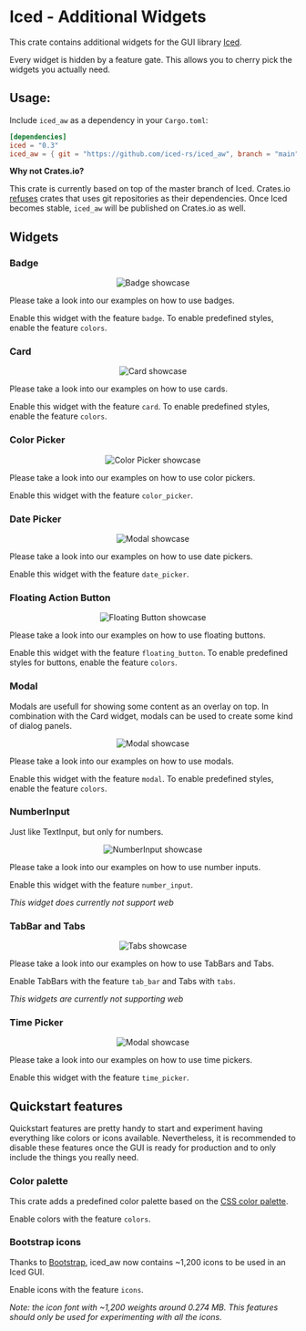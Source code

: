 # Iced - Additional Widgets

This crate contains additional widgets for the GUI library [Iced](https://github.com/hecrj/iced).

Every widget is hidden by a feature gate. This allows you to cherry pick the widgets you actually need.

## Usage:

Include `iced_aw` as a dependency in your `Cargo.toml`:
```toml
[dependencies]
iced = "0.3"
iced_aw = { git = "https://github.com/iced-rs/iced_aw", branch = "main", default-features = false, features = [...] }
```

**Why not Crates.io?**

This crate is currently based on top of the master branch of Iced. Crates.io [refuses](https://doc.rust-lang.org/cargo/reference/specifying-dependencies.html#specifying-dependencies-from-git-repositories) crates that uses git repositories as their dependencies. Once Iced becomes stable, `iced_aw` will be published on Crates.io as well.

## Widgets


### Badge

<center>

![Badge showcase](./images/showcase/badge.png)

</center>

Please take a look into our examples on how to use badges.

Enable this widget with the feature `badge`.
To enable predefined styles, enable the feature `colors`.

### Card

<center>

![Card showcase](./images/showcase/card.png)

</center>


Please take a look into our examples on how to use cards.

Enable this widget with the feature `card`.
To enable predefined styles, enable the feature `colors`.

### Color Picker

<center>

![Color Picker showcase](./images/showcase/color_picker.png)

</center>

Please take a look into our examples on how to use color pickers.

Enable this widget with the feature `color_picker`.

### Date Picker

<center>

![Modal showcase](./images/showcase/date_picker.png)

</center>

Please take a look into our examples on how to use date pickers.

Enable this widget with the feature `date_picker`.

### Floating Action Button

<center>

![Floating Button showcase](./images/showcase/floating_button.png)

</center>

Please take a look into our examples on how to use floating buttons.

Enable this widget with the feature `floating_button`.
To enable predefined styles for buttons, enable the feature `colors`.

### Modal

Modals are usefull for showing some content as an overlay on top. In combination with the Card widget, modals can be used to create some kind of dialog panels.

<center>

![Modal showcase](./images/showcase/modal.png)

</center>


Please take a look into our examples on how to use modals.

Enable this widget with the feature `modal`.
To enable predefined styles, enable the feature `colors`.

### NumberInput

Just like TextInput, but only for numbers.

<center>

![NumberInput showcase](./images/showcase/number_input.png)

</center>

Please take a look into our examples on how to use number inputs.

Enable this widget with the feature `number_input`.

*This widget does currently not support web*

### TabBar and Tabs

<center>

![Tabs showcase](./images/showcase/tabs_example.gif)

</center>

Please take a look into our examples on how to use TabBars and Tabs.

Enable TabBars with the feature `tab_bar` and Tabs with `tabs`.

*This widgets are currently not supporting web*

### Time Picker

<center>

![Modal showcase](./images/showcase/time_picker.png)

</center>

Please take a look into our examples on how to use time pickers.

Enable this widget with the feature `time_picker`.



## Quickstart features

Quickstart features are pretty handy to start and experiment having everything like colors or icons available. Nevertheless, it is recommended to disable these features once the GUI is ready for production and to only include the things you really need.

### Color palette

This crate adds a predefined color palette based on the [CSS color palette](https://www.w3schools.com/cssref/css_colors.asp).

Enable colors with the feature `colors`.

### Bootstrap icons

Thanks to [Bootstrap](https://icons.getbootstrap.com), iced_aw now contains ~1,200 icons to be used in an Iced GUI.

Enable icons with the feature `icons`.

*Note: the icon font with ~1,200 weights around 0.274 MB. This features should only be used for experimenting with all the icons.*
